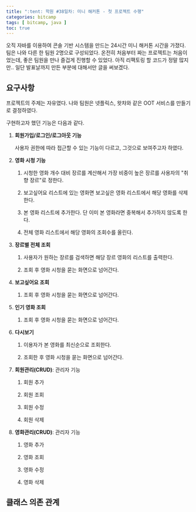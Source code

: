```yaml
---
title: ":tent: 학원 #38일차: 미니 해커톤 - 첫 프로젝트 수행"
categories: bitcamp
tags: [ bitcamp, java ]
toc: true
---
```


오직 자바를 이용하여 콘솔 기반 시스템을 만드는 24시간 미니 해커톤 시간을 가졌다. 팀은 나와 다른 한 팀원 2명으로 구성되었다. 온전히 처음부터 짜는 프로젝트는 처음이었는데, 좋은 팀원을 만나 즐겁게 진행할 수 있었다. 아직 리팩토링 할 코드가 정말 많지만.. 일단 발표날까지 만든 부분에 대해서만 글을 써보겠다.



##  요구사항

프로젝트의 주제는 자유였다. 나와 팀원은 넷플릭스, 왓챠와 같은 OOT 서비스를 만들기로 결정하였다. 

구현하고자 했던 기능은 다음과 같다.

1. **회원가입/로그인/로그아웃 기능** 

   사용자 권한에 따라 접근할 수 있는 기능이 다르고, 그것으로 보여주고자 하였다.

2. **영화 시청 기능**

   1) 시청한 영화 개수 대비 장르를 계산해서 가장 비중이 높은 장르를 사용자의 "취향 장르"로 정한다.

   2) 보고싶어요 리스트에 있는 영화면 보고싶은 영화 리스트에서 해당 영화를 삭제한다.

   3) 본 영화 리스트에 추가한다. 단 이미 본 영화라면 중복해서 추가하지 않도록 한다.

   4) 전체 영화 리스트에서 해당 영화의 조회수를 올린다.

3. **장르별 전체 조회**

   1) 사용자가 원하는 장르를 검색하면 해당 장르 영화의 리스트를 출력한다.

   2) 조회 후 영화 시청을 묻는 화면으로 넘어간다.

4. **보고싶어요 조회**

   1) 조회 후 영화 시청을 묻는 화면으로 넘어간다.

5. **인기 영화 조회**

   1) 조회 후 영화 시청을 묻는 화면으로 넘어간다.

6. **다시보기**

   1) 이용자가 본 영화를 최신순으로 조회한다.

   2) 조회한 후 영화 시청을 묻는 화면으로 넘어간다.

7. **회원관리(CRUD)**: 관리자 기능

   1) 회원 추가

   2) 회원 조회

   3) 회원 수정

   4) 회원 삭제

8. **영화관리(CRUD)**: 관리자 기능

   1) 영화 추가

   2) 영화 조회

   3) 영화 수정

   4) 영화 삭제



## 클래스 의존 관계



